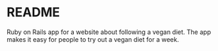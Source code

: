 # README

Ruby on Rails app for a website about following a vegan diet. The app makes it easy for people to try out a vegan diet for a week.